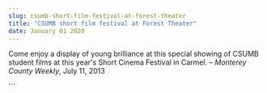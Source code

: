 ```yaml
---
slug: csumb-short-film-festival-at-forest-theater
title: "CSUMB short film festival at Forest Theater"
date: January 01 2020
---
```


 
<p>
  Come enjoy a display of young brilliance at this special showing of CSUMB
  student films at this year's Short Cinema Festival in Carmel. –
  <em>Monterey County Weekly</em>, July 11, 2013
</p>
```
